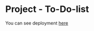 # Project -  To-Do-list
You can see deployment <a href="https://lasha-darchiashvili.github.io/To-Do-list/" target="_blank">here</a>

